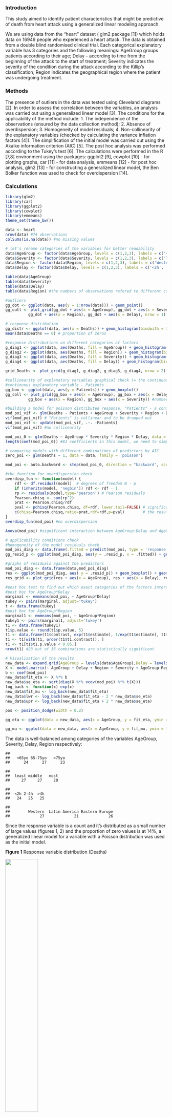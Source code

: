 ### Introduction

This study aimed to identify patient characteristics that might be
predictive of death from heart attack using a generalized linear
modeling approach.

We are using data from the “heart” dataset ( glm2 package \[1\]) which
holds data on 16949 people who experienced a heart attack. The data is
obtained from a double blind randomised clinical trial. Each categorical
explanatory variable has 3 categories and the following meanings:
AgeGroup groups patients according to their age; Delay – according to
time from the beginning of the attack to the start of treatment;
Severity indicates the severity of the condition during the attack
according to the Killip’s classification; Region indicates the
geographical region where the patient was undergoing treatment.

### Methods

The presence of outliers in the data was tested using Cleveland diagrams
\[2\]. In order to assess the correlation between the variables, an
analysis was carried out using a generalized linear model \[3\]. The
conditions for the applicability of the method include: 1. The
independence of the observations (ensured by the data collection
method); 2. Absence of overdispersion; 3. Homogeneity of model
residuals; 4. Non-collinearity of the explanatory variables (checked by
calculating the variance inflation factors \[4\]). The simplification of
the initial model was carried out using the Akaike information criterion
(AIC) \[5\]. The post hoc analysis was performed according to the
Tukey’s test \[6\]. The calculations were performed in the R \[7,8\]
environment using the packages: ggplot2 \[9\], cowplot \[10\] - for
plotting graphs, car \[11\] - for data analysis, emmeans \[12\] - for
post hoc analysis, glm2 \[13\] - for constructing a generalized linear
model, the Ben Bolker function was used to check for overdispersion
\[14\].

### Calculations

``` r
library(glm2)
library(car)
library(ggplot2)
library(cowplot)
library(emmeans)
theme_set(theme_bw())

data <- heart
nrow(data) #74 observations
colSums(is.na(data)) #no missing values

# let's rename categories of the variables for better readability
data$AgeGroup <- factor(data$AgeGroup, levels = c(1,2,3), labels = c('<65yo', '65-75yo', '>75yo'))
data$Severity <- factor(data$Severity, levels = c(1,2,3), labels = c('least', 'middle', 'most'))
data$Region <- factor(data$Region, levels = c(1,2,3), labels = c('Western', 'Latin America', 'Eastern Europe'))
data$Delay <- factor(data$Delay, levels = c(1,2,3), labels = c('<2h', '2-4h', '>4h'))

table(data$AgeGroup)
table(data$Severity)
table(data$Delay)
table(data$Region) #the numbers of observations refered to different categories of the factors are close

#outliers
gg_dot <- ggplot(data, aes(y = 1:nrow(data))) + geom_point()
gg_outl <- plot_grid(gg_dot + aes(x = AgeGroup), gg_dot + aes(x = Severity),
          gg_dot + aes(x = Region), gg_dot + aes(x = Delay), nrow = 1)

# response distribution
gg_distr <- ggplot(data, aes(x = Deaths)) + geom_histogram(bindwith = 3)
mean(data$Deaths == 0) # proportion of zeros

#response distributions on different categories of factors
g_diag1 <- ggplot(data, aes(Deaths, fill = AgeGroup)) + geom_histogram(binwidth = 3) + facet_grid(AgeGroup ~ ., margins = TRUE, scales = 'free')
g_diag2 <- ggplot(data, aes(Deaths, fill = Region)) + geom_histogram(binwidth = 3) + facet_grid(Region ~ ., margins = TRUE, scales = 'free')
g_diag3 <- ggplot(data, aes(Deaths, fill = Severity)) + geom_histogram(binwidth = 3) + facet_grid(Severity ~ ., margins = TRUE, scales = 'free')
g_diag4 <- ggplot(data, aes(Deaths, fill = Delay)) + geom_histogram(binwidth = 3) + facet_grid(Delay ~ ., margins = TRUE, scales = 'free')

grid_Deaths <- plot_grid(g_diag1, g_diag2, g_diag3, g_diag4, nrow = 2)

#collinearity of explanatory variables graphical check (= the continuous predictor has different ranges for different categories of the discrete predictors)
#continuous explanatory variable - Patients
gg_box <- ggplot(data, aes(y = Patients)) + geom_boxplot()
gg_coll <- plot_grid(gg_box + aes(x = AgeGroup), gg_box + aes(x = Delay), 
          gg_box + aes(x = Region), gg_box + aes(x = Severity)) #number of patients varies for Region and Severity, i.e. there might be collinearity

#building a model for poisson distributed response. "Patients" - a confounding variable (the more patients - the more deaths)
mod_poi_vif <- glm(Deaths ~ Patients + AgeGroup + Severity + Region + Delay, data = data, family = 'poisson')
vif(mod_poi_vif) # "Patients" is collinear and to be dropped out
mod_poi_vif <- update(mod_poi_vif, .~. -Patients)
vif(mod_poi_vif) #no collinearity

mod_poi_0 <- glm(Deaths ~ AgeGroup * Severity * Region * Delay, data = data, family = 'poisson')
length(coef(mod_poi_0)) #81 coefficients in this model, we need to simplify it

# comparing models with different combinations of predictors by AIC
zero_poi <- glm(Deaths ~ 1, data = data, family = 'poisson')

mod_poi <- auto.backward <- step(mod_poi_0, direction = "backward", scope=list(lower=zero_poi, upper=mod_poi_0)) #final model

#the function for overdispersion check
overdisp_fun <- function(model) {
    rdf <- df.residual(model)  # degrees of freedom N - p
    if (inherits(model, 'negbin')) rdf <- rdf - 1 
    rp <- residuals(model,type='pearson') # Pearson residuals
    Pearson.chisq <- sum(rp^2) 
    prat <- Pearson.chisq/rdf 
    pval <- pchisq(Pearson.chisq, df=rdf, lower.tail=FALSE) # significance level
    c(chisq=Pearson.chisq,ratio=prat,rdf=rdf,p=pval)        # the result output
}
overdisp_fun(mod_poi) #no overdispersion

Anova(mod_poi) #significant interaction between AgeGroup:Delay and AgeGroup:Region, for the latest Pr is close to the threshold 

# applicability conditions check
#homogeneity of the model residuals check
mod_poi_diag <- data.frame(.fitted = predict(mod_poi, type = 'response'), .resid_p = residuals(mod_poi, type = 'pearson'))
gg_resid_p <- ggplot(mod_poi_diag, aes(y = .resid_p, x = .fitted)) + geom_point() + geom_hline(yintercept = 0) + geom_smooth(method = 'loess') 

#graphs of residuals against the predictors
mod_poi_diag <- data.frame(data,mod_poi_diag) 
res <- ggplot(mod_poi_diag, aes( y = .resid_p)) + geom_boxplot() + geom_hline(yintercept = 0)
res_grid <- plot_grid(res + aes(x = AgeGroup), res + aes(x = Delay), res + aes(x = Region), res + aes(x = Severity), nrow = 2) #no heteroskedasticity

#post hoc test to find out which exact categories of the factors interact, using emmeans
#post hoc for AgeGroup*Delay
marginal <- emmeans(mod_poi, ~ AgeGroup*Delay)
tukey <- pairs(marginal, adjust='tukey')
t <- data.frame(tukey)
#post hoc for AgeGroup*Region
marginal1 <- emmeans(mod_poi, ~ AgeGroup*Region)
tukey1 <- pairs(marginal1, adjust='tukey')
t1 <- data.frame(tukey1)
t1$p.value <- round(t1$p.value, 5)
t1 <- data.frame(t1$contrast, exp(t1$estimate), 1/exp(t1$estimate), t1$estimate, t1$p.value)
t1 <- t1[with(t1, order(t1$t1.contrast)), ]
t1 <- t1[t1$t1.p.value < 0.05,]
nrow(t1) #23 out of 36 combinations are statistically significant

# Visualisation of the results
new_data <- expand.grid(AgeGroup = levels(data$AgeGroup),Delay = levels(data$Delay), Severity = levels(data$Severity), Region = levels(data$Region))
X <- model.matrix(~ AgeGroup + Delay + Region + Severity + AgeGroup:Region + AgeGroup:Delay , data = new_data)
b <- coef(mod_poi)
new_data$fit_eta <- X %*% b
new_data$se_eta <- sqrt(diag(X %*% vcov(mod_poi) %*% t(X)))
log_back <- function(x) exp(x)
new_data$fit_mu <- log_back(new_data$fit_eta)
new_data$lwr <- log_back(new_data$fit_eta - 2 * new_data$se_eta)
new_data$upr <- log_back(new_data$fit_eta + 2 * new_data$se_eta)

pos <- position_dodge(width = 0.2)

gg_eta <- ggplot(data = new_data, aes(x = AgeGroup, y = fit_eta, ymin = fit_eta - 2 * se_eta, ymax = fit_eta + 2 * se_eta, colour = Delay)) + geom_point(position = pos)  + geom_line(aes(group = Delay), position = pos) + facet_grid( Region ~ Severity , margins = TRUE, scales = 'free') + geom_errorbar(width = 0.1, position = pos) + theme(axis.text.x = element_text(angle = 45, vjust = 0.5))

gg_mu <- ggplot(data = new_data, aes(x = AgeGroup, y = fit_mu, ymin = lwr, ymax = upr, colour = Delay)) + geom_point(position = pos)  + geom_line(aes(group = Delay), position = pos) + facet_grid( Region ~ Severity , margins = TRUE, scales = 'free') + geom_errorbar(width = 0.1, position = pos) + theme(axis.text.x = element_text(angle = 45, vjust = 0.5))
```

The data is well-balanced among categories of the variables AgeGroup,
Severity, Delay, Region respectively:

    ## 
    ##   <65yo 65-75yo   >75yo 
    ##      24      27      23

    ## 
    ##  least middle   most 
    ##     27     27     20

    ## 
    ##  <2h 2-4h  >4h 
    ##   24   25   25

    ## 
    ##        Western  Latin America Eastern Europe 
    ##             27             21             26

Since the response variable is a count and it’s distributed as a small
number of large values (figures 1, 2) and the proportion of zero values
is at 14%, a generalized linear model for a variable with a Poisson
distribution was used as the initial model.

**Figure 1** Response variable distribution (Deaths)

<img src="Heart-attack-deaths-project-eng_files/figure-markdown_github/unnamed-chunk-3-1.png" width="45%" height="45%" />

**Figure 2** Response variable distribution (Deaths) among categories of
the factors

![](Heart-attack-deaths-project-eng_files/figure-markdown_github/unnamed-chunk-4-1.png)

After simplifying the original model using the Akaike information
criterion, we obtain a model with significant interactions between the
AgeGroup and Delay variables, as well as AgeGroup and Region (Table 1).

**Table 1** Final simplified model

    ## Analysis of Deviance Table (Type II tests)
    ## 
    ## Response: Deaths
    ##                 LR Chisq Df           Pr(>Chisq)    
    ## AgeGroup             185  2 < 0.0000000000000002 ***
    ## Severity             597  2 < 0.0000000000000002 ***
    ## Region              1463  2 < 0.0000000000000002 ***
    ## Delay                 97  2 < 0.0000000000000002 ***
    ## AgeGroup:Region       11  4              0.03226 *  
    ## AgeGroup:Delay        19  4              0.00087 ***
    ## ---
    ## Signif. codes:  0 '***' 0.001 '**' 0.01 '*' 0.05 '.' 0.1 ' ' 1

Testing for the applicability conditions of the model did not reveal any
significant violations. There was no overdispersion (Table 2).

**Table 2** Testing the model for overdispersion

    ##     chisq     ratio       rdf         p 
    ## 71.119493  1.247710 57.000000  0.098872

Insignificant signs of non-linearity in the distribution of the model
residuals were identified, which may indicate that not all sources of
non-linearity are taken into account in the model (Figure 3).

**Figure 3** The residual plot

![](Heart-attack-deaths-project-eng_files/figure-markdown_github/unnamed-chunk-7-1.png)

The residuals are distributed homogeneously against the explanatory
variables (Figure 4).

**Figure 4** Graphs for the dependence of the residuals on the
predictors

![](Heart-attack-deaths-project-eng_files/figure-markdown_github/unnamed-chunk-8-1.png)

## Results and discussion

According to the obtained model, the nature of the dependence of the
probability of dying from a heart attack will be different for different
age groups of patients whose treatment was started with different
delays, as well as for different age groups of patients living in
different regions (Figure 5).

**Figure 5** Visualisation of the interaction of factors in the model
(in the scale of the response)

![](Heart-attack-deaths-project-eng_files/figure-markdown_github/unnamed-chunk-9-1.png)

A post hoc analysis based on the data for patients of different age
groups who were treated with different delays revealed that 14 factor
combinations out of 36 differ statistically significantly (Table 3).

**Table 3** The results of post hoc analysis of the AgeGroup and Delay
factors interaction (different levels of factors only)\*

    ##                        t.contrast exp.t.estimate. t.estimate
    ## 23    (<65yo 2-4h) - (>75yo 2-4h)         0.45504   -0.78736
    ## 22  (<65yo 2-4h) - (65-75yo 2-4h)         0.27782   -1.28078
    ## 31       (>75yo 2-4h) - <65yo >4h         4.00738    1.38814
    ## 33       (>75yo 2-4h) - >75yo >4h         1.74510    0.55681
    ## 11 (65-75yo <2h) - (65-75yo 2-4h)         0.44444   -0.81093
    ## 13      (65-75yo <2h) - <65yo >4h         2.91719    1.07062
    ## 29 (65-75yo 2-4h) - (65-75yo >4h)         2.19328    0.78540
    ## 28     (65-75yo 2-4h) - <65yo >4h         6.56367    1.88155
    ## 30     (65-75yo 2-4h) - >75yo >4h         2.85829    1.05022
    ## 4      <65yo <2h - (65-75yo 2-4h)         0.29126   -1.23352
    ## 34      <65yo >4h - (65-75yo >4h)         0.33415   -1.09615
    ## 18       >75yo <2h - (>75yo 2-4h)         0.60917   -0.49566
    ## 17     >75yo <2h - (65-75yo 2-4h)         0.37192   -0.98907
    ## 19          >75yo <2h - <65yo >4h         2.44117    0.89248
    ##    t.p.value
    ## 23   0.04848
    ## 22   0.00000
    ## 31   0.00002
    ## 33   0.00025
    ## 11   0.00000
    ## 13   0.00320
    ## 29   0.00000
    ## 28   0.00000
    ## 30   0.00000
    ## 4    0.00001
    ## 34   0.00215
    ## 18   0.00159
    ## 17   0.00001
    ## 19   0.04533

-   The results are averaged over the Severity and Region levels, and
    are shown in log scale (t.estimate) and in response scale
    (exp.t.estimate).

## Inference

The analysis revealed statistically significant interactions between the
age group factor and how soon after a heart attack treatment was
obtained (likelihood ratio test, p = 0.001). Similarly, between the age
group factor and the region where the patient was treated (p = 0.03,
which is close to the threshold value). The most significant differences
were observed between the following combinations of factors of age group
and time of treatment after a heart attack:

-   The prognosis of survival for patients from the 65-75 age category
    who were treated within 2-4 hours after the attack was significantly
    less favorable than for patients younger than 65 years who waited
    for help for more than 4 hours - 6.6 times less favourable (Tukey’s
    test, p \< 10<sup> − 10</sup>); less than 2 hours - 3.4 times less
    favourable (p \< 10<sup> − 5</sup>); 2-4 hours - 3.6 times less
    favourable (p \< 10<sup> − 5</sup>). Also, such patients died 2.7
    times more often than patients older than 75 years, but who were
    treated in the first 2 hours (p \< 10<sup> − 4</sup>) and 2.9 times
    more often if they waited 4 hours (p \< 10<sup> − 5</sup>);

-   If patients from the 65-75 age group were treated no later than 2
    hours after the attack, the survival rate increased 2.3 times
    compared to the same age patients who waited for treatment 2-4 hours
    (Tukey’s test, p \< 10<sup> − 10</sup>);

-   Older than 75 years old patients, whose treatment started after 2-4
    hours, died 4 times more often than patients younger than 65 years
    with a delay in treatment of more than 4 hours (Tukey’s test, p \<
    10<sup> − 4</sup>)

-   Patients aged 65-75, whose treatment started later than after 4
    hours, died 3 times more often than patients younger than 65 with a
    similar delay in treatment (Tukey’s test, p = 0.002);

-   Patients younger than 65 with a delay in treatment of more than 4
    hours, survived 3 times more often than patients aged 65-75 with a
    similar delay (Tukey’s test, p = 0.002), and a delay of less than 2
    hours (p = 0.003).

The remaining combinations of factors gave survival rate differences of
no more than times two, or the significance levels of comparisons were
critically close to the threshold 0.05.

## References

\[1\]. ASSENT-2 Investigators, 1999; Marschner, 2011

\[2\]. Chang W. R Graphics Cookbook, 2nd edition ISBN-10: 1491978600 URL
<https://r-graphics.org>

\[3\]. Wikipedia contributors. (2021, March 20). Generalized linear
model. In Wikipedia, The Free Encyclopedia. Retrieved 19:38, May 16,
2021, from <https://en.wikipedia.org/wiki/Generalized_linear_model>
\[3\*\]. <https://rcompanion.org/handbook/J_01.html>

\[4\]. (2018) Detecting Multicollinearity Using Variance Inflation
Factors. URL <https://online.stat.psu.edu/stat462/node/180/Factor>
inflation testing

\[5\]. Wikipedia contributors. (2021, March 20). Akaike information
criterion. In Wikipedia, The Free Encyclopedia. Retrieved 19:38, May 16,
2021, from <https://en.wikipedia.org/wiki/Akaike_information_criterion>

\[6\]. Wikipedia contributors. (2021, March 20). Tukey range test. In
Wikipedia, The Free Encyclopedia. Retrieved 19:38, May 16, 2021, from
<https://en.wikipedia.org/wiki/Tukey%27s_range_test>

\[7\]. R Core Team. (2018). R: A language and environment for
statistical computing. R Foundation for Statistical Computing, Vienna,
Austria. URL <http://www.R-project.org/>.

\[8\]. RStudio (2018). RStudio: Integrated development environment for R
(Version 1.1.453). Boston, MA. URL <http://www.rstudio.org/>

\[9\]. Wickham, H. (2016). ggplot2: elegant graphics for data analysis.
Springer.

\[10\]. Wilke C. (2020) Introduction to cowplot. package version 1.1.1
URL
<https://cran.r-project.org/web/packages/cowplot/vignettes/introduction.html>

\[11\]. Fox, J. and Weisberg, S. (2019). Functions to Accompany. package
version 3.0-10. URL <http://CRAN.R-project.org/package=car>

\[12\]. (2021) Interaction analysis in emmeans. package version 1.6.0
URL
<https://cran.r-project.org/web/packages/emmeans/vignettes/interactions.html>

\[13\]. (2018) glm2: Fitting Generalized Linear Models. package version
1.2.1 URL <https://cran.r-project.org/web/packages/glm2/index.html>

\[14\]. (2021) <http://bbolker.github.io/mixedmodels-misc/glmmFAQ.html>.
